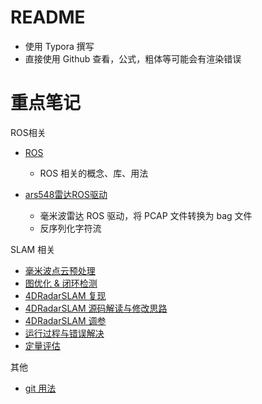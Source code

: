 # README

- 使用 Typora 撰写
- 直接使用 Github 查看，公式，粗体等可能会有渲染错误



# 重点笔记

ROS相关

- [ROS](./自动驾驶/Libraries/ROS.md)
  - ROS 相关的概念、库、用法
  
- [ars548雷达ROS驱动](./自动驾驶/传感器/ars548雷达ROS驱动.md)
  - 毫米波雷达 ROS 驱动，将 PCAP 文件转换为 bag 文件
  - 反序列化字符流




SLAM 相关

- [毫米波点云预处理](./自动驾驶/SLAM/4D毫米波SLAM/4DRadarSLAM/毫米波点云预处理.md)
- [图优化 & 闭环检测](./自动驾驶/SLAM/4D毫米波SLAM/4DRadarSLAM/图优化与闭环检测.md)
- [4DRadarSLAM 复现](./自动驾驶/SLAM/4D毫米波SLAM/4DRadarSLAM/4DRadarSLAM复现.md)
- [4DRadarSLAM 源码解读与修改思路](./自动驾驶/SLAM/4D毫米波SLAM/4DRadarSLAM/4DRadarSLAM源码解读与修改.md)
- [4DRadarSLAM 调参](./自动驾驶/SLAM/4D毫米波SLAM/4DRadarSLAM/4DRadarSLAM调参.md)
- [运行过程与错误解决](./自动驾驶/SLAM/4D毫米波SLAM/4DRadarSLAM/4DRadarSLAM运行与错误解决.md)
- [定量评估](./自动驾驶/SLAM/4D毫米波SLAM/SLAM效果评估/SLAM效果评估.md)



其他

- [git 用法](./杂货铺/git.md)

  



